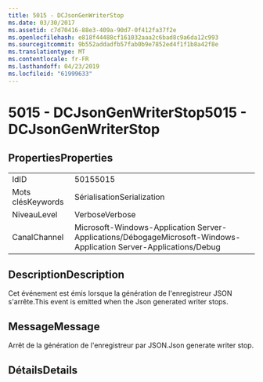 ```yaml
---
title: 5015 - DCJsonGenWriterStop
ms.date: 03/30/2017
ms.assetid: c7d70416-88e3-409a-90d7-0f412fa37f2e
ms.openlocfilehash: e818f44488cf161032aaa2c6bad8c9a6da12c993
ms.sourcegitcommit: 9b552addadfb57fab0b9e7852ed4f1f1b8a42f8e
ms.translationtype: MT
ms.contentlocale: fr-FR
ms.lasthandoff: 04/23/2019
ms.locfileid: "61999633"
---
```

# <a name="5015---dcjsongenwriterstop"></a><span data-ttu-id="15cc6-102">5015 - DCJsonGenWriterStop</span><span class="sxs-lookup"><span data-stu-id="15cc6-102">5015 - DCJsonGenWriterStop</span></span>
## <a name="properties"></a><span data-ttu-id="15cc6-103">Properties</span><span class="sxs-lookup"><span data-stu-id="15cc6-103">Properties</span></span>  
  
|||  
|-|-|  
|<span data-ttu-id="15cc6-104">Id</span><span class="sxs-lookup"><span data-stu-id="15cc6-104">ID</span></span>|<span data-ttu-id="15cc6-105">5015</span><span class="sxs-lookup"><span data-stu-id="15cc6-105">5015</span></span>|  
|<span data-ttu-id="15cc6-106">Mots clés</span><span class="sxs-lookup"><span data-stu-id="15cc6-106">Keywords</span></span>|<span data-ttu-id="15cc6-107">Sérialisation</span><span class="sxs-lookup"><span data-stu-id="15cc6-107">Serialization</span></span>|  
|<span data-ttu-id="15cc6-108">Niveau</span><span class="sxs-lookup"><span data-stu-id="15cc6-108">Level</span></span>|<span data-ttu-id="15cc6-109">Verbose</span><span class="sxs-lookup"><span data-stu-id="15cc6-109">Verbose</span></span>|  
|<span data-ttu-id="15cc6-110">Canal</span><span class="sxs-lookup"><span data-stu-id="15cc6-110">Channel</span></span>|<span data-ttu-id="15cc6-111">Microsoft-Windows-Application Server-Applications/Débogage</span><span class="sxs-lookup"><span data-stu-id="15cc6-111">Microsoft-Windows-Application Server-Applications/Debug</span></span>|  
  
## <a name="description"></a><span data-ttu-id="15cc6-112">Description</span><span class="sxs-lookup"><span data-stu-id="15cc6-112">Description</span></span>  
 <span data-ttu-id="15cc6-113">Cet événement est émis lorsque la génération de l'enregistreur JSON s'arrête.</span><span class="sxs-lookup"><span data-stu-id="15cc6-113">This event is emitted when the Json generated writer stops.</span></span>  
  
## <a name="message"></a><span data-ttu-id="15cc6-114">Message</span><span class="sxs-lookup"><span data-stu-id="15cc6-114">Message</span></span>  
 <span data-ttu-id="15cc6-115">Arrêt de la génération de l'enregistreur par JSON.</span><span class="sxs-lookup"><span data-stu-id="15cc6-115">Json generate writer stop.</span></span>  
  
## <a name="details"></a><span data-ttu-id="15cc6-116">Détails</span><span class="sxs-lookup"><span data-stu-id="15cc6-116">Details</span></span>
